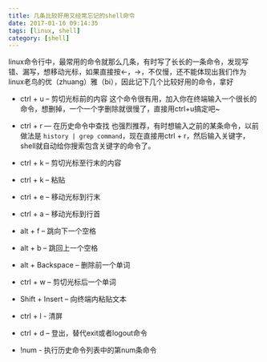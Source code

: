 ```yaml
---
title: 几条比较好用又经常忘记的shell命令
date: 2017-01-16 09:14:35
tags: [linux, shell]
category: [shell]
---
```


linux命令行中，最常用的命令就那么几条，有时写了长长的一条命令，发现写错、漏写，想移动光标，如果直接按←，→，不仅慢，还不能体现出我们作为linux老鸟的优（zhuang）雅（bi），因此记下几个比较好用的命令，拿好
<!--more-->

* ctrl + u – 剪切光标前的内容
这个命令很有用，加入你在终端输入一个很长的命令，想删掉，一个一个字删除就很慢了，直接用ctrl+u搞定吧~

* ctrl + r — 在历史命令中查找
也强烈推荐，有时想输入之前的某条命令，以前做法是 `history | grep command`，现在直接用ctrl + r，然后输入关键字，shell就自动给你搜索包含关键字的命令了。

* ctrl + k – 剪切光标至行末的内容

* ctrl + k – 粘贴

* ctrl + e – 移动光标到行末

* ctrl + a – 移动光标到行首

* alt + f – 跳向下一个空格

* alt + b – 跳回上一个空格

* alt + Backspace – 删除前一个单词

* ctrl + w – 剪切光标后一个单词

* Shift + Insert – 向终端内粘贴文本

* ctrl + l - 清屏

* ctrl + d – 登出，替代exit或者logout命令

* !num - 执行历史命令列表中的第num条命令
